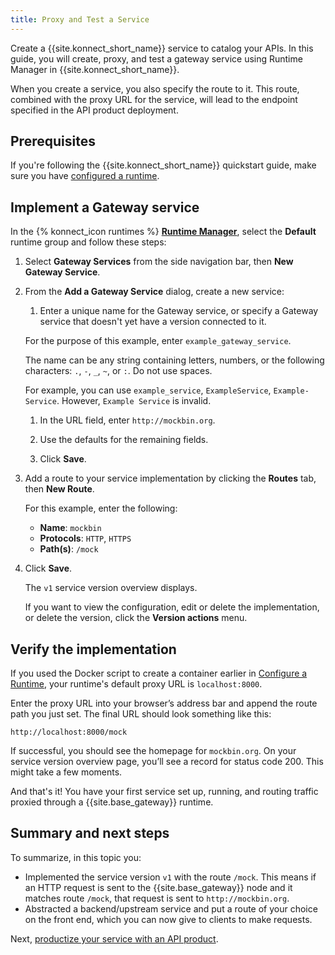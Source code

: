 ```yaml
---
title: Proxy and Test a Service
---
```


Create a {{site.konnect_short_name}} service to catalog your APIs. In this guide, you will create, proxy, and test a gateway service using Runtime Manager in {{site.konnect_short_name}}. 

When you create a service, you also specify the route to it. This route,
combined with the proxy URL for the service, will lead to the endpoint
specified in the API product deployment.

## Prerequisites

If you're following the {{site.konnect_short_name}} quickstart guide,
make sure you have
[configured a runtime](/konnect/getting-started/configure-service).

## Implement a Gateway service

In the {% konnect_icon runtimes %} [**Runtime Manager**](https://cloud.konghq.com/us/runtime-manager), select the **Default** runtime group and follow these steps:

1. Select **Gateway Services** from the side navigation bar, then **New Gateway Service**.

1. From the **Add a Gateway Service** dialog, create a new service: 

    1. Enter a unique name for the Gateway service, or
    specify a Gateway service that doesn't yet have a version connected to it.

      For the purpose of this example, enter `example_gateway_service`.

      The name can be any string containing letters, numbers, or the following
      characters: `.`, `-`, `_`, `~`, or `:`. Do not use spaces.

      For example, you can use `example_service`, `ExampleService`, `Example-Service`.
      However, `Example Service` is invalid.

    1. In the URL field, enter `http://mockbin.org`.

    1. Use the defaults for the remaining fields.

    1. Click **Save**.

1. Add a route to your service implementation by clicking the **Routes** tab, then **New Route**.

    For this example, enter the following:

    * **Name**: `mockbin`
    * **Protocols**: `HTTP`, `HTTPS`
    * **Path(s)**: `/mock`

1. Click **Save**.

    The `v1` service version overview displays.

    If you want to view the configuration, edit or delete the implementation,
    or delete the version, click the **Version actions** menu.

## Verify the implementation

If you used the Docker script to create a container
earlier in [Configure a Runtime](/konnect/getting-started/configure-runtime/),
your runtime's default proxy URL is `localhost:8000`.

Enter the proxy URL into your browser’s address bar and append the route path
you just set. The final URL should look something like this:

```
http://localhost:8000/mock
```

If successful, you should see the homepage for `mockbin.org`. On your service
version overview page, you’ll see a record for status code 200. This might
take a few moments.

And that's it! You have your first service set up, running, and routing
traffic proxied through a {{site.base_gateway}} runtime.

## Summary and next steps

To summarize, in this topic you:

* Implemented the service version `v1` with the route `/mock`. This means if an HTTP
request is sent to the {{site.base_gateway}} node and it matches route `/mock`, that
request is sent to `http://mockbin.org`.
* Abstracted a backend/upstream service and put a route of your choice on the
front end, which you can now give to clients to make requests.

Next, [productize your service with an API product](/konnect/getting-started/configure-service/).
